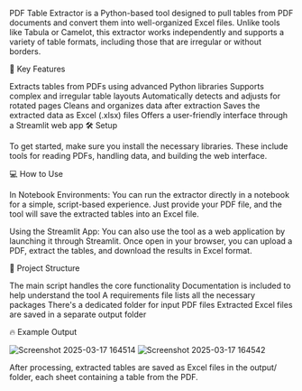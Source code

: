 PDF Table Extractor is a Python-based tool designed to pull tables from PDF documents and convert them into well-organized Excel files. Unlike tools like Tabula or Camelot, this extractor works independently and supports a variety of table formats, including those that are irregular or without borders.

🚀 Key Features

Extracts tables from PDFs using advanced Python libraries
Supports complex and irregular table layouts
Automatically detects and adjusts for rotated pages
Cleans and organizes data after extraction
Saves the extracted data as Excel (.xlsx) files
Offers a user-friendly interface through a Streamlit web app
🛠 Setup

To get started, make sure you install the necessary libraries. These include tools for reading PDFs, handling data, and building the web interface.

💻 How to Use

In Notebook Environments:
You can run the extractor directly in a notebook for a simple, script-based experience. Just provide your PDF file, and the tool will save the extracted tables into an Excel file.

Using the Streamlit App:
You can also use the tool as a web application by launching it through Streamlit. Once open in your browser, you can upload a PDF, extract the tables, and download the results in Excel format.

📂 Project Structure

The main script handles the core functionality
Documentation is included to help understand the tool
A requirements file lists all the necessary packages
There's a dedicated folder for input PDF files
Extracted Excel files are saved in a separate output folder

🔥 Example Output

![Screenshot 2025-03-17 164514](https://github.com/user-attachments/assets/3aae5edd-9554-4d1c-b175-e24ee6ac8f87)
![Screenshot 2025-03-17 164542](https://github.com/user-attachments/assets/7a1df40a-ee7b-4981-8dd0-1f4f489105ca)

After processing, extracted tables are saved as Excel files in the output/ folder, each sheet containing a table from the PDF.


